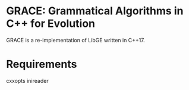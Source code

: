 # GRACE: Grammatical Algorithms in C++ for Evolution
GRACE is a re-implementation of LibGE written in C++17.

# Requirements
cxxopts
inireader